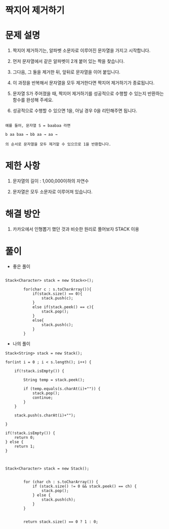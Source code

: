# 짝지어 제거하기

# 문제 설명

1. 짝지어 제거하기는, 알파벳 소문자로 이루어진 문자열을 가지고 시작합니다. 

2. 먼저 문자열에서 같은 알파벳이 2개 붙어 있는 짝을 찾습니다. 

3. 그다음, 그 둘을 제거한 뒤, 앞뒤로 문자열을 이어 붙입니다.

4.  이 과정을 반복해서 문자열을 모두 제거한다면 짝지어 제거하기가 종료됩니다. 

5. 문자열 S가 주어졌을 때, 짝지어 제거하기를 성공적으로 수행할 수 있는지 반환하는 함수를 완성해 주세요. 

6. 성공적으로 수행할 수 있으면 1을, 아닐 경우 0을 리턴해주면 됩니다.

```

예를 들어, 문자열 S = baabaa 라면

b aa baa → bb aa → aa →

의 순서로 문자열을 모두 제거할 수 있으므로 1을 반환합니다.

```

# 제한 사항

1. 문자열의 길이 : 1,000,000이하의 자연수

2. 문자열은 모두 소문자로 이루어져 있습니다.

# 해결 방안

1. 카카오에서 인형뽑기 했던 것과 비슷한 원리로 풀어보자 STACK 이용

# 풀이

- 좋은 풀이

```

Stack<Character> stack = new Stack<>();

        for(char c : s.toCharArray()){
            if(stack.size() == 0){
                stack.push(c);
            }
            else if(stack.peek() == c){
                stack.pop();
            }
            else{
                stack.push(c);
            }
        }

```

- 나의 풀이

```
Stack<String> stack = new Stack();
        
for(int i = 0 ; i < s.length(); i++) {
    
    if(!stack.isEmpty()) {
        
        String temp = stack.peek();
        
        if (temp.equals(s.charAt(i)+"")) {
            stack.pop();
            continue;
        } 
    }
    
    stack.push(s.charAt(i)+"");
    
}

if(!stack.isEmpty()) {
    return 0;
} else {
    return 1;
}


```

```

Stack<Character> stack = new Stack();
        
        
        for (char ch : s.toCharArray()) {
            if (stack.size() != 0 && stack.peek() == ch) {
                stack.pop();
            } else {
                stack.push(ch);
            }
        }
        
        
        return stack.size() == 0 ? 1 : 0;

```